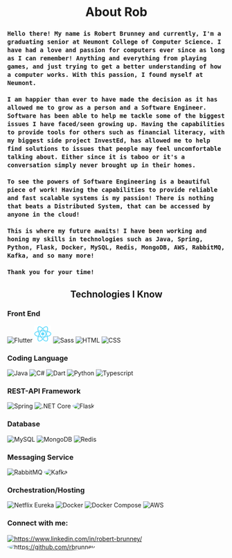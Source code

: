 <h1 align="center">About Rob</h1>
<h3 align="left"> 

    Hello there! My name is Robert Brunney and currently, I'm a graduating senior at Neumont College of Computer Science. I have had a love and passion for computers ever since as long as I can remember! Anything and everything from playing games, and just trying to get a better understanding of how a computer works. With this passion, I found myself at Neumont. 

    I am happier than ever to have made the decision as it has allowed me to grow as a person and a Software Engineer. Software has been able to help me tackle some of the biggest issues I have faced/seen growing up. Having the capabilities to provide tools for others such as financial literacy, with my biggest side project InvestEd, has allowed me to help find solutions to issues that people may feel uncomfortable talking about. Either since it is taboo or it's a conversation simply never brought up in their homes.

    To see the powers of Software Engineering is a beautiful piece of work! Having the capabilities to provide reliable and fast scalable systems is my passion! There is nothing that beats a Distributed System, that can be accessed by anyone in the cloud!

    This is where my future awaits! I have been working and honing my skills in technologies such as Java, Spring, Python, Flask, Docker, MySQL, Redis, MongoDB, AWS, RabbitMQ, Kafka, and so many more!

    Thank you for your time!
</h3>

<h2 align="center">Technologies I Know</h2>

<h3>Front End</h3>
<img src="https://raw.github.com/devicons/devicon/master/icons/flutter/flutter-original.svg" alt="Flutter" width="40" height="40"/>
<img src="https://raw.githubusercontent.com/devicons/devicon/master/icons/react/react-original.svg" alt="React" width="40" height="40"/>
<img src="https://raw.github.com/devicons/devicon/master/icons/sass/sass-original.svg" alt="Sass" width="40" height="40"/>
<img src="https://raw.github.com/devicons/devicon/master/icons/html5/html5-original.svg" alt="HTML" width="40" height="40"/>
<img src="https://raw.github.com/devicons/devicon/master/icons/css3/css3-original.svg" alt="CSS" width="40" height="40"/> 
<h3>Coding Language</h3>
<img src="https://raw.github.com/devicons/devicon/master/icons/java/java-original.svg" alt="Java" width="40" height="40"/> 
<img src="https://raw.github.com/devicons/devicon/master/icons/csharp/csharp-original.svg" alt="C#" width="40" height="40"/> 
<img src="https://raw.github.com/devicons/devicon/master/icons/dart/dart-original.svg" alt="Dart" width="40" height="40"/> 
<img src="https://raw.github.com/devicons/devicon/master/icons/python/python-original.svg" alt="Python" width="40" height="40"/>
<img src="https://raw.github.com/devicons/devicon/master/icons/typescript/typescript-original.svg" alt="Typescript" width="40" height="40"/>
<h3>REST-API Framework</h3>
<img src="https://raw.github.com/devicons/devicon/master/icons/spring/spring-original.svg" alt="Spring" width="40" height="40"/>
<img src="https://raw.github.com/devicons/devicon/master/icons/dotnetcore/dotnetcore-original.svg" alt=".NET Core" width="40" height="40"/>
<img style="background-color:white; border-radius: 50%; width:45;height:45" src="https://raw.github.com/devicons/devicon/master/icons/flask/flask-original.svg" alt="Flask" width="40" height="40"/>
<h3>Database</h3>
<img src="https://raw.github.com/devicons/devicon/master/icons/mysql/mysql-original-wordmark.svg" alt="MySQL" width="40" height="40"/>
<img src="https://raw.github.com/devicons/devicon/master/icons/mongodb/mongodb-original.svg" alt="MongoDB" width="40" height="40"/>
<img src="https://raw.github.com/devicons/devicon/master/icons/redis/redis-original.svg" alt="Redis" width="40" height="40"/>
<h3>Messaging Service</h3>
<img src="https://cdn.freebiesupply.com/logos/large/2x/rabbitmq-logo-png-transparent.png" alt="RabbitMQ" width="40" height="40"/>
<img style="background-color:white; border-radius: 50%; width:45;height:45" src="https://raw.github.com/devicons/devicon/master/icons/apachekafka/apachekafka-original.svg" alt="Kafka" width="40" height="40"/>
<h3>Orchestration/Hosting</h3>
<img src="https://images.g2crowd.com/uploads/product/hd_favicon/1508885007/netflix-eureka.png" alt="Netflix Eureka" width="40" height="40"/>
<img src="https://raw.github.com/devicons/devicon/master/icons/docker/docker-original.svg" alt="Docker" width="40" height="40"/>
<img src="https://gitlab.developers.cam.ac.uk/uploads/-/system/project/avatar/4542/compose.png" alt="Docker Compose" width="40" height="50"/>
<img src="https://raw.github.com/devicons/devicon/master/icons/amazonwebservices/amazonwebservices-original.svg" alt="AWS" width="40" height="40"/>

<h3 align="left">Connect with me:</h3>
<p align="left">
<a href="https://www.linkedin.com/in/robert-brunney/" target="blank"><img align="center" src="https://raw.githubusercontent.com/rahuldkjain/github-profile-readme-generator/master/src/images/icons/Social/linked-in-alt.svg" alt="https://www.linkedin.com/in/robert-brunney/" height="30" width="40" /></a>
<a href="https://github.com/rbrunney" target="blank"><img style="background-color:white; border-radius: 50%; width:40;height:40" align="center" src="https://raw.github.com/devicons/devicon/master/icons/github/github-original.svg" alt="https://github.com/rbrunney" height="40" width="40" /></a>

</p> 
